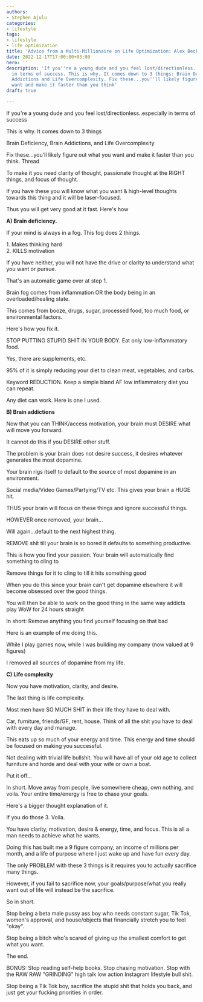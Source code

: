 ```yaml
---
authors:
- Stephen Ajulu
categories:
- lifestyle
tags:
- lifestyle
- life optimization
title: 'Advice from a Multi-Millionaire on Life Optimization: Alex Becker'
date: 2022-12-17T17:00:00+03:00
hero: ''
description: 'If you''re a young dude and you feel lost/directionless. Especially
  in terms of success. This is why. It comes down to 3 things: Brain Deficiency, Brain
  Addictions and Life Overcomplexity. Fix these...you''ll likely figure out what you
  want and make it faster than you think'
draft: true

---
```

If you're a young dude and you feel lost/directionless..especially in terms of success  
  
This is why. It comes down to 3 things  
  
Brain Deficiency, Brain Addictions, and Life Overcomplexity  
  
Fix these...you'll likely figure out what you want and make it faster than you think. Thread

To make it you need clarity of thought, passionate thought at the RIGHT things, and focus of thought.  
  
If you have these you will know what you want & high-level thoughts towards this thing and it will be laser-focused.

  
Thus you will get very good at it fast. Here's how

**A) Brain deficiency.**

  
If your mind is always in a fog. This fog does 2 things.  
  
1\. Makes thinking hard  
2\. KILLS motivation  
  
If you have neither, you will not have the drive or clarity to understand what you want or pursue.  
  
That's an automatic game over at step 1.

Brain fog comes from inflammation OR the body being in an overloaded/healing state.  
  
This comes from booze, drugs, sugar, processed food, too much food, or environmental factors.  
  
Here's how you fix it.  
  
STOP PUTTING STUPID SHIT IN YOUR BODY. Eat only low-inflammatory food.

Yes, there are supplements, etc.  
  
95% of it is simply reducing your diet to clean meat, vegetables, and carbs.  
  
Keyword REDUCTION. Keep a simple bland AF low inflammatory diet you can repeat.  
  
Any diet can work. Here is one I used.

**B) Brain addictions**  
  
Now that you can THINK/access motivation, your brain must DESIRE what will move you forward.  
  
It cannot do this if you DESIRE other stuff.  
  
The problem is your brain does not desire success, it desires whatever generates the most dopamine.

Your brain rigs itself to default to the source of most dopamine in an environment.  
  
Social media/Video Games/Partying/TV etc. This gives your brain a HUGE hit.  
  
THUS your brain will focus on these things and ignore successful things.  
  
HOWEVER once removed, your brain...

Will again...default to the next highest thing.  
  
REMOVE shit till your brain is so bored it defaults to something productive.  
  
This is how you find your passion. Your brain will automatically find something to cling to  
  
Remove things for it to cling to till it hits something good

When you do this since your brain can't get dopamine elsewhere it will become obsessed over the good things.  
  
You will then be able to work on the good thing in the same way addicts play WoW for 24 hours straight  
  
In short: Remove anything you find yourself focusing on that bad

Here is an example of me doing this.  
  
While I play games now, while I was building my company (now valued at 9 figures)  
  
I removed all sources of dopamine from my life.

**C) Life complexity**  
  
Now you have motivation, clarity, and desire.  
  
The last thing is life complexity.  
  
Most men have SO MUCH SHIT in their life they have to deal with.  
  
Car, furniture, friends/GF, rent, house. Think of all the shit you have to deal with every day and manage.

This eats up so much of your energy and time. This energy and time should be focused on making you successful.  
  
Not dealing with trivial life bullshit. You will have all of your old age to collect furniture and horde and deal with your wife or own a boat.  
  
Put it off...

In short. Move away from people, live somewhere cheap, own nothing, and voila. Your entire time/energy is free to chase your goals.  
  
Here's a bigger thought explanation of it.

If you do those 3. Voila.  
  
You have clarity, motivation, desire & energy, time, and focus. This is all a man needs to achieve what he wants.  
  
Doing this has built me a 9 figure company, an income of millions per month, and a life of purpose where I just wake up and have fun every day.

The only PROBLEM with these 3 things is it requires you to actually sacrifice many things.  
  
However, if you fail to sacrifice now, your goals/purpose/what you really want out of life will instead be the sacrifice.

So in short.  
  
Stop being a beta male pussy ass boy who needs constant sugar, Tik Tok, women's approval, and house/objects that financially stretch you to feel "okay".  
  
Stop being a bitch who's scared of giving up the smallest comfort to get what you want.  
  
The end.

BONUS: Stop reading self-help books. Stop chasing motivation. Stop with the RAW RAW "GRINDING" high talk low action Instagram lifestyle bull shit.  
  
Stop being a Tik Tok boy, sacrifice the stupid shit that holds you back, and just get your fucking priorities in order.